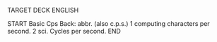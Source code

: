 TARGET DECK
ENGLISH

START
Basic
Cps
Back: abbr. (also c.p.s.) 1 computing characters per second. 2 sci. Cycles per second.
END
